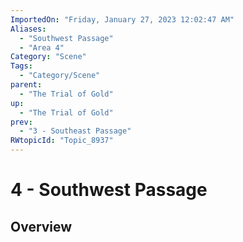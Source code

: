 ```yaml
---
ImportedOn: "Friday, January 27, 2023 12:02:47 AM"
Aliases:
  - "Southwest Passage"
  - "Area 4"
Category: "Scene"
Tags:
  - "Category/Scene"
parent:
  - "The Trial of Gold"
up:
  - "The Trial of Gold"
prev:
  - "3 - Southeast Passage"
RWtopicId: "Topic_8937"
---
```

# 4 - Southwest Passage
## Overview
